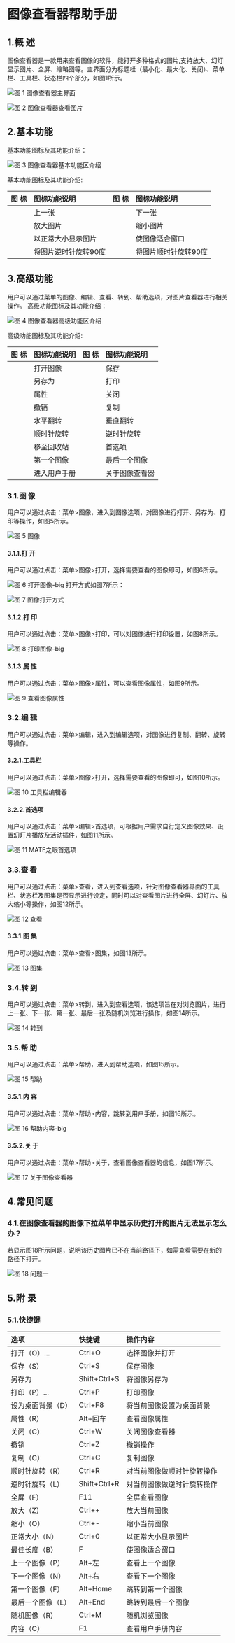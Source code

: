 # 图像查看器帮助手册

## 1.概 述
图像查看器是一款用来查看图像的软件，能打开多种格式的图片,支持放大、幻灯显示图片、全屏、缩略图等。主界面分为标题栏（最小化、最大化、关闭）、菜单栏、工具栏、状态栏四个部分，如图1所示。

![图 1 图像查看器主界面](image/1.png)

![图 2 图像查看器查看图片](image/2.png)
## 2.基本功能
基本功能图标及其功能介绍：

![图 3 图像查看器基本功能区介绍](image/3.png)

基本功能图标及其功能介绍:

|图 标	|图标功能说明	|图 标|	图标功能说明
| :------------ | :------------ | :------------ | :------------ |
||	上一张	||	下一张
||	放大图片||		缩小图片
||	以正常大小显示图片	||	使图像适合窗口
||	将图片逆时针旋转90度	||	将图片顺时针旋转90度

## 3.高级功能
用户可以通过菜单的图像、编辑、查看、转到、帮助选项，对图片查看器进行相关操作。
高级功能图标及其功能介绍：

![图 4 图像查看器高级功能区介绍](image/4.png)


高级功能图标及其功能介绍:

|图 标|	图标功能说明	|图 标	|图标功能说明
| :------------ | :------------ | :------------ | :------------ |
||	打开图像	||	保存
||	另存为		||打印
||	属性	||	关闭
||	撤销	||	复制
||	水平翻转	||	垂直翻转
||	顺时针旋转	||	逆时针旋转
||	移至回收站	||	首选项
||	第一个图像	||	最后一个图像
||	进入用户手册	||	关于图像查看器

### 3.1.图 像
用户可以通过点击：菜单>图像，进入到图像选项，对图像进行打开、另存为、打印等操作，如图5所示。

![图 5 图像](image/5.png)
#### 3.1.1.打 开
用户可以通过点击：菜单>图像>打开，选择需要查看的图像即可，如图6所示。


![图 6 打开图像-big](image/6.png)
打开方式如图7所示：

![图 7 图像打开方式](image/7.png)
#### 3.1.2.打 印
用户可以通过点击：菜单>图像>打印，可以对图像进行打印设置，如图8所示。

![图 8 打印图像-big](image/8.png)
#### 3.1.3.属 性
用户可以通过点击：菜单>图像>属性，可以查看图像属性，如图9所示。

![图 9 查看图像属性](image/9.png)
### 3.2.编 辑
用户可以通过点击：菜单>编辑，进入到编辑选项，对图像进行复制、翻转、旋转等操作。
#### 3.2.1.工具栏
用户可以通过点击：菜单>图像>打开，选择需要查看的图像即可，如图10所示。

![图 10 工具栏编辑器](image/10.png)
#### 3.2.2.首选项
用户可以通过点击：菜单>编辑>首选项，可根据用户需求自行定义图像效果、设置幻灯片播放及活动插件，如图11所示。

![图 11 MATE之眼首选项](image/11.png)
### 3.3.查 看
用户可以通过点击：菜单>查看，进入到查看选项，针对图像查看器界面的工具栏、状态栏及图集是否显示进行设定，同时可以对查看图片进行全屏、幻灯片、放大缩小等操作，如图12所示。

![图 12 查看](image/12.png)
#### 3.3.1.图 集
用户可以通过点击：菜单>查看>图集，如图13所示。

![图 13 图集](image/13.png)
### 3.4.转 到
用户可以通过点击：菜单>转到，进入到查看选项，该选项旨在对浏览图片，进行上一张、下一张、第一张、最后一张及随机浏览进行操作，如图14所示。

![图 14 转到](image/14.png)
### 3.5.帮 助
用户可以通过点击：菜单>帮助，进入到帮助选项，如图15所示。

![图 15 帮助](image/15.png)
#### 3.5.1.内 容
用户可以通过点击：菜单>帮助>内容，跳转到用户手册，如图16所示。

![图 16 帮助内容-big](image/16.png)
#### 3.5.2.关 于
用户可以通过点击：菜单>帮助>关于，查看图像查看器的信息，如图17所示。

![图 17 关于图像查看器](image/17.png)
## 4.常见问题
### 4.1.在图像查看器的图像下拉菜单中显示历史打开的图片无法显示怎么办？
若显示图18所示问题，说明该历史图片已不在当前路径下，如需查看需要在新的路径下打开。


![图 18 问题一](image/18.png)
## 5.附 录
### 5.1.快捷键
|选项	|快捷键|	操作内容
| :------------ | :------------ | :------------ | 
|打开（O）...|	Ctrl+O	|选择图像并打开
|保存（S）	|Ctrl+S	|保存图像
|另存为	|Shift+Ctrl+S|	将图像另存为
|打印（P）...|	Ctrl+P	|打印图像
|设为桌面背景（D）|	Ctrl+F8|	将当前图像设置为桌面背景
|属性（R）|	Alt+回车|	查看图像属性
|关闭（C）|	Ctrl+W|	关闭图像查看器
|撤销	|Ctrl+Z|	撤销操作
|复制（C）|	Ctrl+C	|复制图像
|顺时针旋转（R）|	Ctrl+R	|对当前图像做顺时针旋转操作
|逆时针旋转（L）|	Shift+Ctrl+R|	对当前图像做逆时针旋转操作
|全屏（F）	|F11|	全屏查看图像
|放大（Z）	|Ctrl++	|放大当前图像
|缩小（O）	|Ctrl+-	|缩小当前图像
|正常大小（N）|	Ctrl+0	|以正常大小显示图片
|最佳长度（B）|	F	|使图像适合窗口
|上一个图像（P）|	Alt+左	|查看上一个图像
|下一个图像（N）|	Alt+右	|查看下一个图像
|第一个图像（F）|	Alt+Home|	跳转到第一个图像
|最后一个图像（L）|	Alt+End	|跳转到最后一个图像
|随机图像（R）	|Ctrl+M	|随机浏览图像
|内容（C）	|F1|	查看用户手册内容

